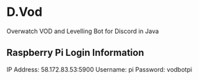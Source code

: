 # D.Vod
Overwatch VOD and Levelling Bot for Discord in Java

## Raspberry Pi Login Information
IP Address: 58.172.83.53:5900
Username: pi
Password: vodbotpi

